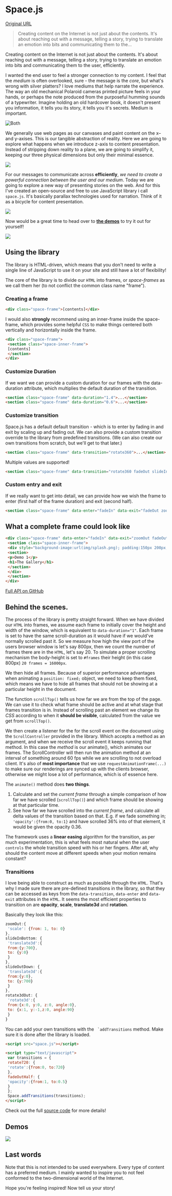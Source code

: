 # Space.js

[Original URL](http://www.slashie.org/articles/space.js/)

> Creating content on the Internet is not just about the contents. It's about reaching out with a message, telling a story, trying to translate an emotion into bits and communicating them to the...

Creating content on the Internet is not just about the contents. It's about reaching out with a message, telling a story, trying to translate an emotion into bits and communicating them to the user, efficiently.

I wanted the end user to feel a stronger connection to my content. I feel that the _medium_ is often overlooked, sure - the message is the _core_, but what's wrong with silver platters? I love mediums that help narrate the experience. The way an old mechanical Polaroid cameras printed picture feels in your hands, or perhaps the note produced from the purposeful humming sounds of a typewriter. Imagine holding an old hardcover book, it doesn't present you information, it tells you its story, it tells you it's secrets. Medium is important.

![Both](http://www.slashie.org/articles/space.js/img/camera1.jpg)

We generally use web pages as our canvases and paint content on the x– and y-axises. This is our tangible abstraction of reality. Here we are going to explore what happens when we introduce z-axis to content presentation. Instead of stripping down reality to a plane, we are going to simplify it, keeping our three physical dimensions but only their minimal essence.

![](http://www.slashie.org/articles/space.js/img/axisinformation.png)

For our messages to communicate across **efficiently**, _we need to create a powerful connection between the user and our medium_. Today we are going to explore a new way of presenting stories on the web. And for this I've created an open-source and free to use JavaScript library i call `space.js`. It's basically parallax technologies used for narration. Think of it as a bicycle for content presentation.

![](http://www.slashie.org/articles/space.js/img/spacejs.png)

Now would be a great time to head over to [**the demos**](http://www.slashie.org/space.js) to try it out for yourself!

![](http://www.slashie.org/articles/space.js/img/demosthumb.jpg)

## Using the library

The library is HTML-driven, which means that you don't need to write a single line of JavaScript to use it on your site and still have a lot of flexibility!

The core of the library is to divide our `HTML` into frames, or _space-frames_ as we call them her (to not conflict the common class name "frame").

### Creating a frame

```html
<div class="space-frame">[contents]</div>
```

I would also **strongly** recommend using an inner-frame inside the space-frame, which provides some helpful `CSS` to make things centered both vertically and horizontally inside the frame.

```html
<div class="space-frame">
 <section class="space-inner-frame">
 [contents]
 </section>
</div>
```

### Customize Duration

If we want we can provide a custom duration for our frames with the data-duration attribute, which multiplies the default duration of the transition.

```html
<section class="space-frame" data-duration="1.4">...</section>
<section class="space-frame" data-duration="0.6">...</section>
```

### Customize transition

Space.js has a default default transition - which is to enter by fading in and exit by scaling up and fading out. We can also provide a custom transition override to the library from predefined transitions. (We can also create our own transitions from scratch, but we'll get to that later.)

```html
<section class="space-frame" data-transition="rotate360">...</section>
```

Multiple values are supported!

```html
<section class="space-frame" data-transition="rotate360 fadeOut slideInLeft">...</section>
```

### Custom entry and exit

If we really want to get into detail, we can provide how we wish the frame to enter (first half of the frame duration) and exit (second half).

```html
<section class="space-frame" data-enter="fadeIn" data-exit="fadeOut zoomOut">...</section>
```

## What a complete frame could look like

```html
<div class="space-frame" data-enter="fadeIn" data-exit="zoomOut fadeOut" data-duration="1.3">
 <section class="space-inner-frame">
 <div style="background-image:url(img/splash.png); padding:150px 200px;" class="bg">
 <section>
 <p>Demo 1</p>
 <h1>The Gallery</h1>
 </section>
 </div>
 </section>
</div>
```

[Full API on GitHub](https://github.com/gopatrik/space.js)

## Behind the scenes.

The process of the library is pretty straight forward. When we have divided our `HTML` into frames, we assume each frame to initially cover the height and width of the window, which is equivalent to `data-duration="1"`. Each frame is set to have the same scroll-duration as it would have if we would've normally scrolled past it. So we measure how high the view port of the users browser window is let's say 800px, then we count the number of frames there are in the `HTML`, let's say 20. To simulate a proper scrolling mechanism the body-height is set to `#frames` their height (in this case 800px) `20 frames = 16000px`.

We then hide all frames. Because of superior performance advantages when animating a `position: fixed;` object, we need to keep them fixed, which means we have to hide all frames that should not be showing at a particular height in the document.

The function `scrollTop()` tells us how far we are from the top of the page. We can use it to check what frame should be active and at what stage that frames transition is in. Instead of scrolling past an element we change its _CSS_ according to when it **should be visible**, calculated from the value we get from `scrollTop()`.

We then create a listener for the for the scroll event on the document using the `ScrollController` provided in the library. Which accepts a method as an argument, and when we receive the scroll event it keeps running that method. In this case the _method_ is our animate(), which animates our frames. The ScrollController will then run the animation method at an interval of something around 60 fps while we are scrolling to not overload client. It's also of **most importance** that we use `requestAnimationFrame(...)` to make sure our renderings are synced up with the clients browser, otherwise we might lose a lot of performance, which is of essence here.

The `animate()` method does **two things**.

1. Calculate and set the _current frame_ through a simple comparison of how far we have scrolled (`scrollTop()`) and which frame should be showing at that particular time.
2. See how far we have scrolled into the _current frame_, and calculate all delta values of the transition based on that. E.g. if we fade something in; `'opacity':{from:0, to:1}` and have scrolled 36% into of that element, it would be given the opacity 0.36.

The framework uses a **linear easing** algorithm for the transition, as per much experimentation, this is what feels most natural when the user `controls` the whole transition speed with his or her fingers. After all, why should the content move at different speeds when your motion remains constant?

### Transitions

I love being able to construct as much as possible through the `HTML`. That's why I made sure there are pre-defined transitions in the library, so that they can be accessed as keys from the `data-transition`, `data-enter` and `data-exit` attributes in the `HTML`. It seems the most efficient properties to transition on are **opacity**, **scale**, **translate3d** and **rotation**.

Basically they look like this:

```js
zoomOut:{
 'scale': {from: 1, to: 0}
},
slideInBottom: {
 'translate3d':{
 from:{y:700},
 to: {y:0}
 }
},
slideOutDown: {
 'translate3d':{
 from:{y:0},
 to: {y:700}
 }
},
rotate3dOut: {
 'rotate3d':{
 from:{x:0, y:0, z:0, angle:0},
 to: {x:1, y:-1,z:0, angle:90}
 }
}
```

You can add your own transitions with the `` `addTransitions`` method. Make sure it is done after the library is loaded.

```html
<script src="space.js"></script>

<script type="text/javascript">
 var transitions = {
 rotate720: {
 'rotate':{from:0, to:720}
 },
 fadeOutHalf: {
 'opacity':{from:1, to:0.5}
 }
 };
 Space.addTransitions(transitions);
</script>
```

Check out the full [source code](https://github.com/gopatrik/space.js) for more details!

## Demos

[![](http://www.slashie.org/articles/space.js/img/demosthumb.jpg)](http://www.slashie.org/space.js)

## Last words

Note that this is not intended to be used everywhere. Every type of content has a preferred medium. I mainly wanted to inspire you to not feel conformed to the two-dimensional world of the Internet.

Hope you're feeling inspired! Now tell us your story!

